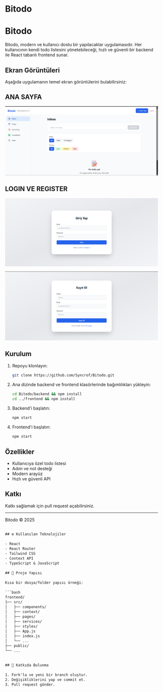 # Bitodo


# Bitodo

Bitodo, modern ve kullanıcı dostu bir yapılacaklar uygulamasıdır. Her kullanıcının kendi todo listesini yönetebileceği, hızlı ve güvenli bir backend ile React tabanlı frontend sunar.

## Ekran Görüntüleri

Aşağıda uygulamanın temel ekran görüntülerini bulabilirsiniz:

## ANA SAYFA
![Ana Sayfa](./images/image.png)


## LOGIN VE REGISTER
![Profil](./images/image-4.png)

![Mobil Görünüm](./images/image-5.png)

## Kurulum

1. Repoyu klonlayın:
   ```sh
   git clone https://github.com/Syncrof/Bitodo.git
   ```
2. Ana dizinde backend ve frontend klasörlerinde bağımlılıkları yükleyin:
   ```sh
   cd Bitodo/backend && npm install
   cd ../frontend && npm install
   ```
3. Backend'i başlatın:
   ```sh
   npm start
   ```
4. Frontend'i başlatın:
   ```sh
   npm start
   ```

## Özellikler
- Kullanıcıya özel todo listesi
- Adım ve not desteği
- Modern arayüz
- Hızlı ve güvenli API

## Katkı
Katkı sağlamak için pull request açabilirsiniz.

---

Bitodo © 2025
```

## ⚙️ Kullanılan Teknolojiler

- React
- React Router
- Tailwind CSS
- Context API
- TypeScript & JavaScript

## 📂 Proje Yapısı

Kısa bir dosya/folder yapısı örneği:

```bash
frontend/
├── src/
│   ├── components/
│   ├── context/
│   ├── pages/
│   ├── services/
│   ├── styles/
│   ├── App.js
│   ├── index.js
│   └── ...
├── public/
└── ...


## 👤 Katkıda Bulunma

1. Fork'la ve yeni bir branch oluştur.
2. Değişikliklerini yap ve commit et.
3. Pull request gönder.




